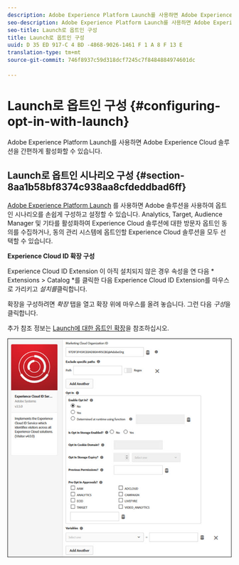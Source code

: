 ```yaml
---
description: Adobe Experience Platform Launch를 사용하면 Adobe Experience Cloud 솔루션을 간편하게 활성화할 수 있습니다.
seo-description: Adobe Experience Platform Launch를 사용하면 Adobe Experience Cloud 솔루션을 간편하게 활성화할 수 있습니다.
seo-title: Launch로 옵트인 구성
title: Launch로 옵트인 구성
uuid: D 35 ED 917-C 4 BD -4868-9026-1461 F 1 A 8 F 13 E
translation-type: tm+mt
source-git-commit: 746f8937c59d318dcf7245c7f8484884974601dc

---
```



# Launch로 옵트인 구성 {#configuring-opt-in-with-launch}

Adobe Experience Platform Launch를 사용하면 Adobe Experience Cloud 솔루션을 간편하게 활성화할 수 있습니다.

## Launch로 옵트인 시나리오 구성 {#section-8aa1b58bf8374c938aa8cfdeddbad6ff}

[Adobe Experience Platform Launch](https://docs.adobelaunch.com/) 를 사용하면 Adobe 솔루션을 사용하여 옵트인 시나리오를 손쉽게 구성하고 설정할 수 있습니다. Analytics, Target, Audience Manager 및 기타를 활성화하여 Experience Cloud 솔루션에 대한 방문자 옵트인 동의를 수집하거나, 동의 관리 시스템에 옵트인할 Experience Cloud 솔루션을 모두 선택할 수 있습니다.

**Experience Cloud ID 확장 구성**

Experience Cloud ID Extension 이 아직 설치되지 않은 경우 속성을 연 다음 * Extensions &gt; Catalog *를 클릭한 다음 Experience Cloud ID Extension를 마우스로 가리키고 *설치를*클릭합니다.

확장을 구성하려면 *확장* 탭을 열고 확장 위에 마우스를 올려 놓습니다. 그런 다음 *구성*을 클릭합니다.

추가 참조 정보는 [Launch에 대한 옵트인 확장](https://docs.adobelaunch.com/extension-reference/web/experience-cloud-id-service-extension)을 참조하십시오.

![](assets/optin-launch.jpg)

